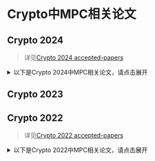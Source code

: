 # Crypto中MPC相关论文

## Crypto 2024
> 详见[Crypto 2024 accepted-papers](https://crypto.iacr.org/2024/acceptedpapers.php)

<details> 
<summary>以下是Crypto 2024中MPC相关论文，请点击展开</summary>
  
+ ***[HJ24]MPC in the head using the subfield bilinear collision problem***
+ ***[CDKS24]Secure Multiparty Computation with Identifiable Abort from Vindicating Release***
+ ***[LXY24]More Efficient Zero-Knowledge Protocols over $\mathbb{Z}_{2^k}$ via Galois Rings***
+ ***[DEN+24]Fully Secure MPC and zk-FLIOP Over Rings: New Constructions, Improvements and Extensions***
+ ***[BR24]Secret Sharing with Certified Deletion***
+ ***[GZS24]Towards Achieving Asynchronous MPC with Linear Communication and Optimal Resilience***
+ ***[BPR24]Traceable Secret Sharing: Strong Security and Efficient Constructions***
+ ***[LMW24]Doubly Efficient Cryptography: Commitments, Arguments and RAM MPC***
+ ***[ISW24]PIR with Client-Side Preprocessing: Information-Theoretic Constructions and Lower Bounds***
+ ***[LMRS24]Hintless Single-Server Private Information Retrieval***
+ ***[GGM24]Computation Efficient Structure-Aware PSI From Incremental Function Secret Sharing***
+ ***[ABG+24]Compressing Unit-Vector Correlations via Sparse Pseudorandom Generators***
+ ***[Ngu24]Towards Breaking the Half-barrier of Local Leakage-resilient Shamir's Secret Sharing***
+ ***[Ost24]Privacy-Preserving Dijkstra***
+ ***[GJMW24]Scalable Multiparty Computation from Non-linear Secret Sharing***
+ ***[AK24]Stochastic Secret Sharing with 1-Bit Shares and Applications to MPC***
+ ***[JLS24]Linear-Communication Asynchronous Complete Secret Sharing with Optimal Resilience***
+ ***[BMRS24]Cheater Identification on a Budget: MPC with Identifiable Abort from Pairwise MACs***




</details>

## Crypto 2023





## Crypto 2022
> 详见[Crypto 2022 accepted-papers](https://crypto.iacr.org/2022/acceptedpapers.php)

<details>
<summary>以下是Crypto 2022中MPC相关论文，请点击展开</summary>

+ ***[GPS22] Sharing Transformation and Dishonest Majority MPC with Packed Secret Sharing***
  + 基于Packed Secret Sharing实现了不诚实大多数安全多方计算（预处理模型下），其在线通信复杂度和电路深度成亚线形关系
  + 论文链接见[eprint](https://eprint.iacr.org/2022/831)，[slide](https://drive.google.com/file/d/1mGQb9rMD8xIF83qIrSEaLJf3lbRGjsAZ/view?usp=sharing)

</details>
